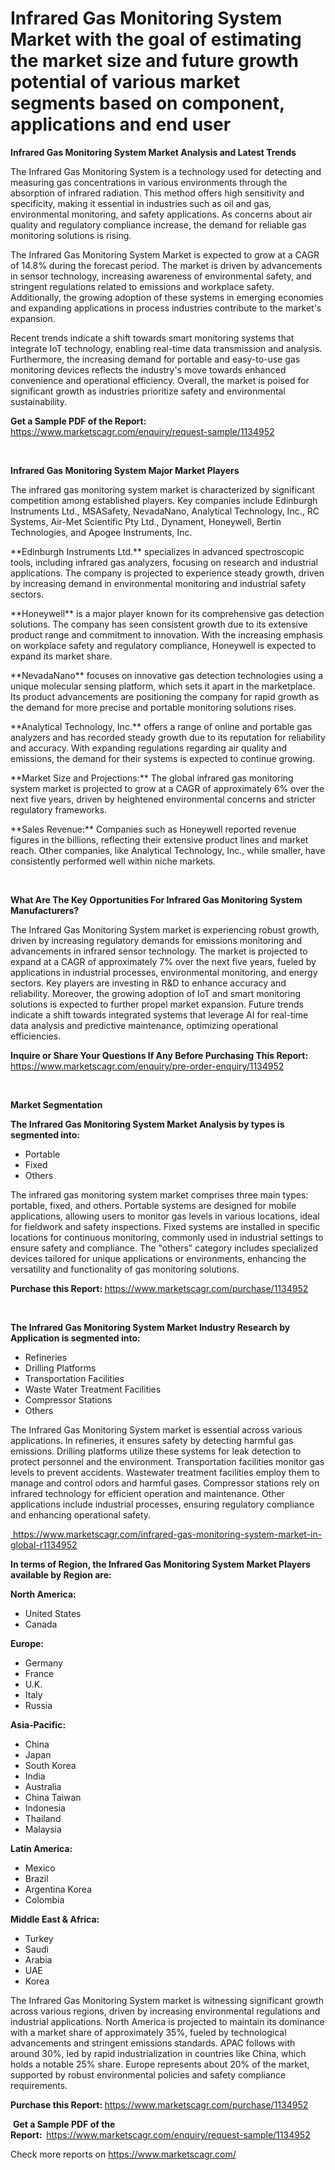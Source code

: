<p><h1>Infrared Gas Monitoring System Market with the goal of estimating the market size and future growth potential of various market segments based on component, applications and end user</h1></p><p><strong>Infrared Gas Monitoring System Market Analysis and Latest Trends</strong></p>
<p><p>The Infrared Gas Monitoring System is a technology used for detecting and measuring gas concentrations in various environments through the absorption of infrared radiation. This method offers high sensitivity and specificity, making it essential in industries such as oil and gas, environmental monitoring, and safety applications. As concerns about air quality and regulatory compliance increase, the demand for reliable gas monitoring solutions is rising.</p><p>The Infrared Gas Monitoring System Market is expected to grow at a CAGR of 14.8% during the forecast period. The market is driven by advancements in sensor technology, increasing awareness of environmental safety, and stringent regulations related to emissions and workplace safety. Additionally, the growing adoption of these systems in emerging economies and expanding applications in process industries contribute to the market's expansion.</p><p>Recent trends indicate a shift towards smart monitoring systems that integrate IoT technology, enabling real-time data transmission and analysis. Furthermore, the increasing demand for portable and easy-to-use gas monitoring devices reflects the industry's move towards enhanced convenience and operational efficiency. Overall, the market is poised for significant growth as industries prioritize safety and environmental sustainability.</p></p>
<p><strong>Get a Sample PDF of the Report:&nbsp;</strong> <a href="https://www.marketscagr.com/enquiry/request-sample/1134952?utm_campaign=1999&utm_medium=2&utm_source=Github&utm_content=ia&utm_term=27122024&utm_id=infrared-gas-monitoring-system">https://www.marketscagr.com/enquiry/request-sample/1134952</a></p>
<p>&nbsp;</p>
<p><strong>Infrared Gas Monitoring System Major Market Players</strong></p>
<p><p>The infrared gas monitoring system market is characterized by significant competition among established players. Key companies include Edinburgh Instruments Ltd., MSASafety, NevadaNano, Analytical Technology, Inc., RC Systems, Air-Met Scientific Pty Ltd., Dynament, Honeywell, Bertin Technologies, and Apogee Instruments, Inc.</p><p>**Edinburgh Instruments Ltd.** specializes in advanced spectroscopic tools, including infrared gas analyzers, focusing on research and industrial applications. The company is projected to experience steady growth, driven by increasing demand in environmental monitoring and industrial safety sectors.</p><p>**Honeywell** is a major player known for its comprehensive gas detection solutions. The company has seen consistent growth due to its extensive product range and commitment to innovation. With the increasing emphasis on workplace safety and regulatory compliance, Honeywell is expected to expand its market share.</p><p>**NevadaNano** focuses on innovative gas detection technologies using a unique molecular sensing platform, which sets it apart in the marketplace. Its product advancements are positioning the company for rapid growth as the demand for more precise and portable monitoring solutions rises.</p><p>**Analytical Technology, Inc.** offers a range of online and portable gas analyzers and has recorded steady growth due to its reputation for reliability and accuracy. With expanding regulations regarding air quality and emissions, the demand for their systems is expected to continue growing.</p><p>**Market Size and Projections:** The global infrared gas monitoring system market is projected to grow at a CAGR of approximately 6% over the next five years, driven by heightened environmental concerns and stricter regulatory frameworks. </p><p>**Sales Revenue:** Companies such as Honeywell reported revenue figures in the billions, reflecting their extensive product lines and market reach. Other companies, like Analytical Technology, Inc., while smaller, have consistently performed well within niche markets.</p></p>
<p>&nbsp;</p>
<p><strong>What Are The Key Opportunities For Infrared Gas Monitoring System Manufacturers?</strong></p>
<p><p>The Infrared Gas Monitoring System market is experiencing robust growth, driven by increasing regulatory demands for emissions monitoring and advancements in infrared sensor technology. The market is projected to expand at a CAGR of approximately 7% over the next five years, fueled by applications in industrial processes, environmental monitoring, and energy sectors. Key players are investing in R&D to enhance accuracy and reliability. Moreover, the growing adoption of IoT and smart monitoring solutions is expected to further propel market expansion. Future trends indicate a shift towards integrated systems that leverage AI for real-time data analysis and predictive maintenance, optimizing operational efficiencies.</p></p>
<p><strong>Inquire or Share Your Questions If Any Before Purchasing This Report:</strong> <a href="https://www.marketscagr.com/enquiry/pre-order-enquiry/1134952?utm_campaign=1999&utm_medium=2&utm_source=Github&utm_content=ia&utm_term=27122024&utm_id=infrared-gas-monitoring-system">https://www.marketscagr.com/enquiry/pre-order-enquiry/1134952</a></p>
<p>&nbsp;</p>
<p><strong>Market Segmentation</strong></p>
<p><strong>The Infrared Gas Monitoring System Market Analysis by types is segmented into:</strong></p>
<p><ul><li>Portable</li><li>Fixed</li><li>Others</li></ul></p>
<p><p>The infrared gas monitoring system market comprises three main types: portable, fixed, and others. Portable systems are designed for mobile applications, allowing users to monitor gas levels in various locations, ideal for fieldwork and safety inspections. Fixed systems are installed in specific locations for continuous monitoring, commonly used in industrial settings to ensure safety and compliance. The "others" category includes specialized devices tailored for unique applications or environments, enhancing the versatility and functionality of gas monitoring solutions.</p></p>
<p><strong>Purchase this Report:&nbsp;</strong><a href="https://www.marketscagr.com/purchase/1134952?utm_campaign=1999&utm_medium=2&utm_source=Github&utm_content=ia&utm_term=27122024&utm_id=infrared-gas-monitoring-system">https://www.marketscagr.com/purchase/1134952</a></p>
<p>&nbsp;</p>
<p><strong>The Infrared Gas Monitoring System Market Industry Research by Application is segmented into:</strong></p>
<p><ul><li>Refineries</li><li>Drilling Platforms</li><li>Transportation Facilities</li><li>Waste Water Treatment Facilities</li><li>Compressor Stations</li><li>Others</li></ul></p>
<p><p>The Infrared Gas Monitoring System market is essential across various applications. In refineries, it ensures safety by detecting harmful gas emissions. Drilling platforms utilize these systems for leak detection to protect personnel and the environment. Transportation facilities monitor gas levels to prevent accidents. Wastewater treatment facilities employ them to manage and control odors and harmful gases. Compressor stations rely on infrared technology for efficient operation and maintenance. Other applications include industrial processes, ensuring regulatory compliance and enhancing operational safety.</p></p>
<p><a href="https://www.marketscagr.com/infrared-gas-monitoring-system-market-in-global-r1134952?utm_campaign=1999&utm_medium=2&utm_source=Github&utm_content=ia&utm_term=27122024&utm_id=infrared-gas-monitoring-system">&nbsp;https://www.marketscagr.com/infrared-gas-monitoring-system-market-in-global-r1134952</a></p>
<p><strong>In terms of Region, the Infrared Gas Monitoring System Market Players available by Region are:</strong></p>
<p>
    <p> <strong> North America: </strong>
        <ul>
            <li>United States</li>
            <li>Canada</li>
        </ul>
        </p> 
    <p> <strong> Europe: </strong>
        <ul>
            <li>Germany</li>
            <li>France</li>
            <li>U.K.</li>
            <li>Italy</li>
            <li>Russia</li>
        </ul>
        </p> 
    <p> <strong> Asia-Pacific: </strong>
        <ul>
            <li>China</li>
            <li>Japan</li>
            <li>South Korea</li>
            <li>India</li>
            <li>Australia</li>
            <li>China Taiwan</li>
            <li>Indonesia</li>
            <li>Thailand</li>
            <li>Malaysia</li>
        </ul>
        </p> 
    <p> <strong> Latin America: </strong>
        <ul>
            <li>Mexico</li>
            <li>Brazil</li>
            <li>Argentina Korea</li>
            <li>Colombia</li>
        </ul>
        </p> 
    <p> <strong> Middle East & Africa: </strong>
        <ul>
            <li>Turkey</li>
            <li>Saudi</li>
            <li>Arabia</li>
            <li>UAE</li>
            <li>Korea</li>
        </ul>
    </p>
    </p>
<p><p>The Infrared Gas Monitoring System market is witnessing significant growth across various regions, driven by increasing environmental regulations and industrial applications. North America is projected to maintain its dominance with a market share of approximately 35%, fueled by technological advancements and stringent emissions standards. APAC follows with around 30%, led by rapid industrialization in countries like China, which holds a notable 25% share. Europe represents about 20% of the market, supported by robust environmental policies and safety compliance requirements.</p></p>
<p><strong>Purchase this Report: </strong><a href="https://www.marketscagr.com/purchase/1134952?utm_campaign=1999&utm_medium=2&utm_source=Github&utm_content=ia&utm_term=27122024&utm_id=infrared-gas-monitoring-system">https://www.marketscagr.com/purchase/1134952</a></p>
<p>&nbsp;<strong>Get a Sample PDF of the Report:&nbsp;&nbsp;</strong><a href="https://www.marketscagr.com/enquiry/request-sample/1134952?utm_campaign=1999&utm_medium=2&utm_source=Github&utm_content=ia&utm_term=27122024&utm_id=infrared-gas-monitoring-system">https://www.marketscagr.com/enquiry/request-sample/1134952</a></p>
<p><strong></strong></p>
<p>Check more reports on <a href="https://www.marketscagr.com/?utm_campaign=1999&utm_medium=2&utm_source=Github&utm_content=ia&utm_term=27122024&utm_id=infrared-gas-monitoring-system">https://www.marketscagr.com/</a></p>